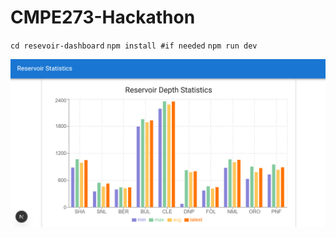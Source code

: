 # CMPE273-Hackathon

`cd resevoir-dashboard`
`npm install #if needed`
`npm run dev`

![Reservoir DashBoard](https://github.com/16bitsPixel/CMPE273-Hackathon/blob/main/Reservoir_Challenge/resources/Reservoir_Statistics.png)
